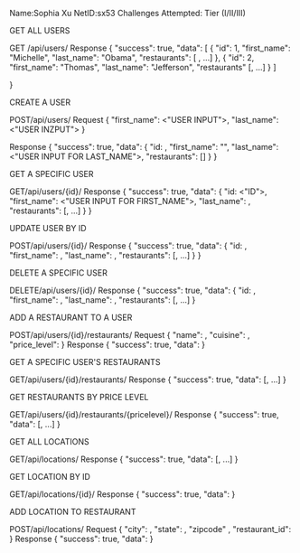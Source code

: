 Name:Sophia Xu
NetID:sx53
Challenges Attempted: Tier (I/II/III)

GET ALL USERS

GET /api/users/
Response 
  { "success": true,
    "data": [
      {
        "id": 1,
        "first_name": "Michelle",
        "last_name": "Obama",
        "restaurants": [ <SERIALIZED RESTAURANT>, ...]
      },
      {
        "id": 2,
        "first_name": "Thomas",
        "last_name": "Jefferson",
        "restaurants" [<SERIALIZED RESTAURANT>, ...]
      }
    ]

  }

 CREATE A USER

 POST/api/users/
 Request
 {
   "first_name": <"USER INPUT">,
   "last_name": <"USER INZPUT">
 }

 Response
 {
   "success": true,
   "data": {
     "id: <ID>,
     "first_name": "<USER INPUT FOR FIRST_NAME>",
     "last_name": <"USER INPUT FOR LAST_NAME">,
     "restaurants": []
   }
 }

GET A SPECIFIC USER

GET/api/users/{id}/
Response
 {
   "success": true,
   "data": {
     "id: <"ID">,
     "first_name": <"USER INPUT FOR FIRST_NAME">,
     "last_name": <USER INPUT FOR LAST_NAME>,
     "restaurants": [<SERIALIZED RESTAURANT>, ...]
   }
 }

UPDATE USER BY ID

POST/api/users/{id}/
Response
{
   "success": true,
   "data": {
     "id: <ID>,
     "first_name": <USER INPUT FOR FIRST_NAME>,
     "last_name": <USER INPUT FOR LAST_NAME>,
     "restaurants": [<SERIALIZED RESTAURANT>, ...]
   }
 }

DELETE A SPECIFIC USER

DELETE/api/users/{id}/
Response 
{
   "success": true,
   "data": {
     "id: <ID>,
     "first_name": <USER INPUT FOR FIRST_NAME>,
     "last_name": <USER INPUT FOR LAST_NAME>,
     "restaurants": [<SERIALIZED RESTAURANT>, ...]
}

ADD A RESTAURANT TO A USER

POST/api/users/{id}/restaurants/
Request
{
  "name": <USER INPUT>,
  "cuisine": <USER INPUT>,
  "price_level": <USER INPUT>
}
Response
{
  "success": true,
  "data": <SERIALIZED USER>
}

GET A SPECIFIC USER'S RESTAURANTS

GET/api/users/{id}/restaurants/
Response
{
  "success": true,
  "data": [<SERIALIZED RESTAURANT>, ...]
}

GET RESTAURANTS BY PRICE LEVEL

GET/api/users/{id}/restaurants/{pricelevel}/
Response 
{
  "success": true,
  "data": [<SERIALIZED RESTAURANT>, ...]
}

GET ALL LOCATIONS

GET/api/locations/
Response 
{
  "success": true,
  "data": [<SERIALIZED LOCATION>, ...]
}

GET LOCATION BY ID

GET/api/locations/{id}/
Response
{
  "success": true,
  "data": <SERIALIZED LOCATION>
}

ADD LOCATION TO RESTAURANT

POST/api/locations/
Request
{
  "city": <USER INPUT>,
  "state": <USER INPUT>,
  "zipcode" <USER INPUT>,
  "restaurant_id": <USER INPUT>
}
Response
{
  "success": true,
  "data": <SERIALIZED RESTAURANT>
}


